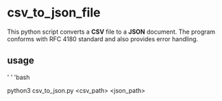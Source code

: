 # csv_to_json_file

This python script converts a **CSV** file to a **JSON** document. The program conforms with RFC 4180 standard and also provides error handling.

## usage

' ' 'bash 

python3 csv_to_json.py <csv_path> <json_path>
